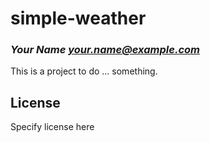 # simple-weather
### _Your Name <your.name@example.com>_

This is a project to do ... something.

## License

Specify license here

